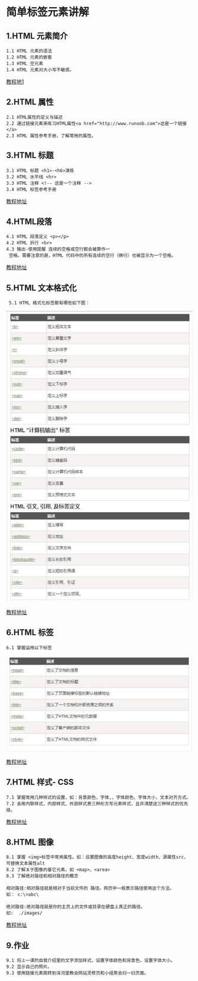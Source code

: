
# 简单标签元素讲解 

## 1.HTML 元素简介
   
    1.1 HTML 元素的语法
    1.2 HTML 元素的嵌套
    1.3 HTML 空元素
    1.4 HTML 元素对大小写不敏感。
   
[教程地1](htt1://www.runoob.com/html/html-elements.html)
## 2.HTML 属性
    2.1 HTML属性的定义与描述
    2.2 通过链接元素来练习HTML属性<a href="http://www.runoob.com">这是一个链接</a>
    2.3 HTML 属性参考手册，了解常用的属性。

      
## 3.HTML 标题
    
    3.1 HTML 标题 <h1>-<h6>演练
    3.2 HTML 水平线 <hr>
    3.3 HTML 注释 <!-- 这是一个注释 -->
    3.4 HTML 标签参考手册

[教程地址](http://www.runoob.com/html/html-headings.html)
## 4.HTML段落
   
    4.1 HTML 段落定义 <p></p>
    4.2 HTML 折行 <br>
    4.3 输出-使用提醒 连续的空格或空行都会被算作一
     空格。需要注意的是，HTML 代码中的所有连续的空行（换行）也被显示为一个空格。

[教程地址](http://www.runoob.com/html/html-paragraphs.html)

## 5.HTML 文本格式化
        
     5.1 HTML 格式化标签都有哪些如下图：
![image](FormatLabel.jpg)
    
[教程地址](http://www.runoob.com/html/html-formatting.html)

## 6.HTML <head>标签
    
    6.1 掌握运用以下标签
![image](head.jpg)
    
   
[教程地址](http://www.runoob.com/html/html-head.html)

## 7.HTML 样式- CSS
      
    7.1 掌握常用几种样式的设置，如：背景颜色、字体,、字体颜色、字体大小、文本对齐方式。
    7.2 会用内联样式、内部样式、外部样式表三种形方写元素样式，且并清楚这三种样式的忧先级。
     
     
[教程地址](http://www.runoob.com/html/html-css.html#commentform)

## 8.HTML 图像
   
    8.1 掌握 <img>标签中常用属性。如：设置图像的高度height、宽度width、源属性src、可替换文本属性alt
    8.2 了解关于图像的基它元素。如 <map>、<area>
    8.3 了解绝对路径和相对路径的概念

    相对路径:相对路径就是相对于当前文件的 路径。网页中一般表示路径使用这个方法。
    如： c:\>abc\

    绝对路径:绝对路径就是你的主页上的文件或目录在硬盘上真正的路径。
    如:  ./images/   
   
[教程地址](http://www.runoob.com/html/html-images.html)

## 9.作业

    9.1 将上一课的自我介绍里的文字添加样式，设置字体颜色和背景色，设置字体大小。
    9.2 显示自己的照片。
    9.3 使用链接元素跳转到浑河堡教会网站灵修页和小组聚会扫一扫页面。


       



    
